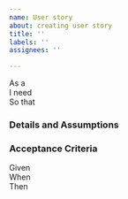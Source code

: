 ```yaml
---
name: User story
about: creating user story
title: ''
labels: ''
assignees: ''

---
```


As a  
I need   
So that   
   
 ### Details and Assumptions
 
   
 ### Acceptance Criteria  
Given  
 When  
 Then
